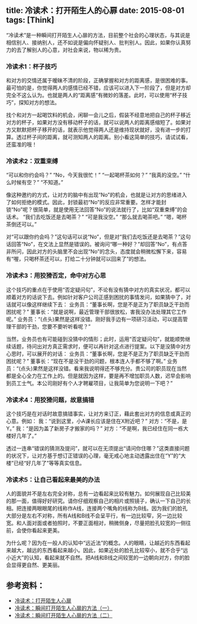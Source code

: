 title: 冷读术：打开陌生人的心扉
date: 2015-08-01
tags: [Think]
---
“冷读术”是一种瞬间打开陌生人心扉的方法，目前整个社会的心理状态，与其说是相信别人、接纳别人，还不如说是偏向怀疑别人、批判别人。因此，如果你认真努力的去了解别人的心意，对社会来说，物以稀为贵。

<!--more-->
### 冷读术1：杯子技巧
和对方的交情还属于暧昧不清的阶段，正确掌握和对方的距离感，是很困难的事。最可怕的是，你觉得两人的感情已经不错，应该可以进入下一阶段了，但是对方却完全不这么认为。也就是两人的“距离感”有微妙的落差。此时，可以使用“杯子技巧”，探知对方的想法。

找个和对方一起喝饮料的机会，闲聊一会儿之后，假装不经意地把自己的杯子移近对方的杯子，如果对方没有移动杯子的话，就可以说两人的距离感缩短了。如果对方又默默把杯子移开的话，就表示他觉得两人还是维持现状就好，没有进一步的打算。透过杯子间的距离，就可测知两人的距离。别小看这简单的技巧，请试试看，还蛮准的哦！

### 冷读术2：双重束缚
“可以和你约会吗？”
“No，今天我很忙！”
“一起喝杯茶如何？”
“我真的没空。”
“什么时候有空？”
“不知道。”

像这种邀约的方式，让对方的脑中有出现“No”的机会，也就是让对方的思绪进入了如何拒绝的模式。因此，封锁最初“No”的反应非常重要。怎样才能封锁“No”呢？很简单，就是使用无法回答“No”的说法就行了，比如“双重束缚”的会话术。
“我们去吃饭还是去喝茶？”
“可是我没空。”
“那么就去喝茶吧。”
“嗯，喝杯茶倒还可以。”

对“可以跟你约会吗？”这句话可以说“No”，但是对“我们去吃饭还是去喝茶？”这句话回答“No”，在文法上显然是错误的。被询问“哪一种好？”却回答“No”，有点答非所问，因此对方的头脑里不会出现“No”的念头，态度就会稍微松懈下来，容易有“喔，只喝杯茶还可以，打给二十分钟就可以回来了”的想法。

### 冷读术3：用狡猾否定，命中对方心思
这个技巧的重点在于使用“否定疑问句”，不论有没有猜中对方的真实状况，都可以顺着对方的话说下去。例如针对客户公司正感到困扰的事情发问，如果猜中了，对话就可以像这样继续下去：
业务员：“董事长啊，您是不是正为了职员缺乏干劲而困扰呢？”
董事长：“就是说啊，最近管理干部很放松，害我没办法处理其它工作呢。”
业务员：“(点头)果然是这样没错。刚好我手边有一项研习活动，可以提高管理干部的干劲，您要不要听听看呢？”

当然，业务员也有可能碰到没猜中的情形；此时，运用“否定疑问句”，就能顺势继续话题，待问出对方真正需求时，便可以再针对这点进行提案。以下是没猜中对方心思时，可以展开的对话：
业务员：“董事长啊，您是不是正为了职员缺乏干劲而困扰呢？”
董事长：“现在不是没干劲的问题，根本连人手都不够了啊。”
业务员：“(点头)果然是这样没错。看来我说明得还不够充分。贵公司的职员现在当然都是全心全力在工作上的。但是就因为这样，要是再不增加职员人数，迟早会影响到员工士气。本公司刚好有个人才聘雇项目，让我简单为您说明一下吧？”

### 冷读术4：用狡猾问题，故意搞错
这个技巧是在对话时故意搞错事实，让对方来订正，藉此套出对方的信息或真正的心意。例如：
我：“说到这里，小A课长应该是住在X附近吧？”
对方：“不是，是Y。”
我：“是因为盖了新房子才搬家的吗？”
对方：“不是啊，我已经住在同一栋大楼好几年了。”

透过一连串“错误的猜测及提问”，就可以在无须提出“请问你住哪？”这类直接问题的状况下，让对方基于想订正错误的心理，毫无戒心地主动透露出住在“Y”的“大楼”已经“好几年了”等等真实信息。

### 冷读术5：让自己看起来最美的办法
人的面貌并不是左右完全对称，总有一边看起来比较有魅力。如何展现自己比较美的那一面，值得好好研究。请你仔细观察自己的相片或照镜子，确认一下自己的长相。把连接两眼眼尾的线称作A线，连接两个嘴角的线称为B线。因为我们的脸孔大部分是左右不对称，所有A线和B线不会呈平行，有一边比较窄，另一边比较宽。和人面对面或者拍照时，不要正面相对，稍微侧身，尽量把脸孔较宽的一侧往前，会使你看起来更美。

为什么呢？因为在一般人的认知中“远近法”的概念。人的眼睛，让越近的东西看起来越大，越远的东西看起来越小。因此，如果近处的脸孔比较窄小，就不合乎“远小近大”的认知，看起来就不自然。把A线和B线之间较宽的一边朝向对方，你的脸会显得更自然、更美丽。

## 参考资料：
- [冷读术：打开陌生人心扉](http://www.xlzx.cn/news/report/rt-news-30.html)
- [冷读术：瞬间打开陌生人心扉的方法（一）](http://www.psycofe.com/read/readDetail_27670.htm)
- [冷读术：瞬间打开陌生人心扉的方法（二）](http://www.psycofe.com/read/readDetail_27673.htm)